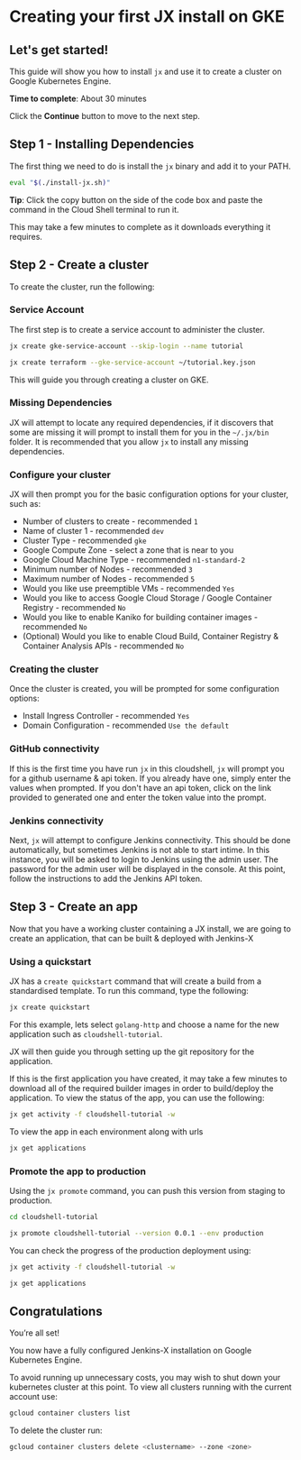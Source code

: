 # Creating your first JX install on GKE

## Let's get started!

This guide will show you how to install `jx` and use it to create a cluster on Google Kubernetes Engine.

**Time to complete**: About 30 minutes

Click the **Continue** button to move to the next step.

## Step 1 - Installing Dependencies

The first thing we need to do is install the `jx` binary and add it to your PATH.

```bash
eval "$(./install-jx.sh)"
```

**Tip**: Click the copy button on the side of the code box and paste the command in the Cloud Shell terminal to run it.

This may take a few minutes to complete as it downloads everything it requires.

## Step 2 - Create a cluster

To create the cluster, run the following:

### Service Account

The first step is to create a service account to administer the cluster.

```bash
jx create gke-service-account --skip-login --name tutorial
```

```bash
jx create terraform --gke-service-account ~/tutorial.key.json
```

This will guide you through creating a cluster on GKE.

### Missing Dependencies

JX will attempt to locate any required dependencies, if it discovers that some are missing
it will prompt to install them for you in the `~/.jx/bin` folder.  It is recommended that
you allow `jx` to install any missing dependencies.

### Configure your cluster

JX will then prompt you for the basic configuration options for your cluster, such as:

* Number of clusters to create - recommended `1`
* Name of cluster 1 - recommended `dev`
* Cluster Type - recommended `gke`
* Google Compute Zone - select a zone that is near to you
* Google Cloud Machine Type - recommended `n1-standard-2`
* Minimum number of Nodes - recommended `3`
* Maximum number of Nodes - recommended `5`
* Would you like use preemptible VMs - recommended `Yes`
* Would you like to access Google Cloud Storage / Google Container Registry - recommended `No`
* Would you like to enable Kaniko for building container images - recommended `No`
* (Optional) Would you like to enable Cloud Build, Container Registry & Container Analysis APIs - recommended `No`

### Creating the cluster

Once the cluster is created, you will be prompted for some configuration options:

* Install Ingress Controller - recommended `Yes`
* Domain Configuration - recommended `Use the default`

### GitHub connectivity

If this is the first time you have run `jx` in this cloudshell, `jx` will prompt you for a 
github username & api token.  If you already have one, simply enter the values when prompted. 
If you don't have an api token, click on the link provided to generated one and enter the 
token value into the prompt.

### Jenkins connectivity

Next, `jx` will attempt to configure Jenkins connectivity.  This should be done automatically, 
but sometimes Jenkins is not able to start intime.  In this instance, you will be asked to 
login to Jenkins using the admin user.  The password for the admin user will be displayed in the 
console.  At this point, follow the instructions to add the Jenkins API token.

## Step 3 - Create an app

Now that you have a working cluster containing a JX install, we are going to create an
application, that can be built & deployed with Jenkins-X

### Using a quickstart

JX has a `create quickstart` command that will create a build from a standardised template.
To run this command, type the following:

```bash
jx create quickstart
```

For this example, lets select `golang-http` and choose a name for the new application such
as `cloudshell-tutorial`.

JX will then guide you through setting up the git repository for the application.

If this is the first application you have created, it may take a few minutes to download all
of the required builder images in order to build/deploy the application.  To view the status 
of the app, you can use the following:

```bash
jx get activity -f cloudshell-tutorial -w
```

To view the app in each environment along with urls

```bash
jx get applications
```

### Promote the app to production

Using the `jx promote` command, you can push this version from staging to
production.

```bash
cd cloudshell-tutorial
```

```bash
jx promote cloudshell-tutorial --version 0.0.1 --env production
```

You can check the progress of the production deployment using:

```bash
jx get activity -f cloudshell-tutorial -w
```

```bash
jx get applications
```

## Congratulations

<walkthrough-conclusion-trophy></walkthrough-conclusion-trophy>

You’re all set!

You now have a fully configured Jenkins-X installation on Google Kubernetes Engine.

To avoid running up unnecessary costs, you may wish to shut down your kubernetes cluster at this point.  To view all clusters running with the current account use:

```bash
gcloud container clusters list
```

To delete the cluster run:

```bash
gcloud container clusters delete <clustername> --zone <zone>
```
